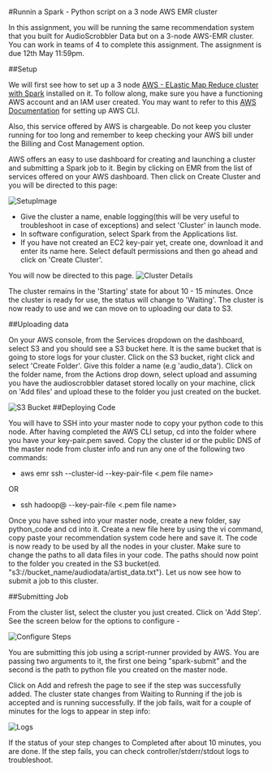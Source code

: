 #Runnin a Spark - Python script on a 3 node AWS EMR cluster

In this assignment, you will be running the same recommendation system that you built for AudioScrobbler Data but on a 3-node AWS-EMR cluster. You can work in teams of 4 to complete this assignment. The assignment is due 12th May 11:59pm.


##Setup

We will first see how to set up a 3 node [AWS - ELastic Map Reduce cluster with Spark](http://docs.aws.amazon.com/ElasticMapReduce/latest/DeveloperGuide/emr-spark-launch.html) installed on it. To follow along, make sure you have a functioning AWS account and an IAM user created. You may want to refer to this [AWS Documentation](http://docs.aws.amazon.com/cli/latest/userguide/cli-chap-getting-set-up.html) for setting up AWS CLI.

Also, this service offered by AWS is chargeable. Do not keep you cluster running for too long and remember to keep checking your AWS bill under the Billing and Cost Management option.

AWS offers an easy to use dashboard for creating and launching a cluster and submitting a Spark job to it. Begin by clicking on EMR from the list of services offered on your AWS dashboard. Then click on Create Cluster and you will be directed to this page: 

![SetupImage](http://i.imgur.com/arhxIA9.png)


* Give the cluster a name, enable logging(this will be very useful to troubleshoot in case of exceptions) and select 'Cluster' in launch mode. 
* In software configuration, select Spark from the Applications list. 
* If you have not created an EC2 key-pair yet, create one, download it and enter its name here. Select default permissions and then go ahead and click on 'Create Cluster'.

You will now be directed to this page.
![Cluster Details](http://i.imgur.com/7EQguTV.png)

The cluster remains in the 'Starting' state for about 10 - 15 minutes. Once the cluster is ready for use, the status will change to 'Waiting'. The cluster is now ready to use and we can move on to uploading our data to S3.


##Uploading data

On your AWS console, from the Services dropdown on the dashboard, select S3 and you should see a S3 bucket here. It is the same bucket that is going to store logs for your cluster. Click on the S3 bucket, right click and select 'Create Folder'. Give this folder a name (e.g 'audio_data'). Click on the folder name, from the Actions drop down, select upload and assuming you have the audioscrobbler dataset stored locally on your machine, click on 'Add files' and upload these to the folder you just created on the bucket.

![S3 Bucket](http://i.imgur.com/DbzTwy7.png)
##Deploying Code 

You will have to SSH into your master node to copy your python code to this node. After having completed the AWS CLI setup, cd into the folder where you have your key-pair.pem saved. Copy the cluster id or the public DNS of the master node from cluster info and run any one of the following two commands:

* aws emr ssh --cluster-id <id> --key-pair-file <.pem file name>

OR

* ssh hadoop@<public dns of master> --key-pair-file <.pem file name>

Once you have sshed into your master node, create a new folder, say python_code and cd into it. Create a new file here by using the vi command, copy paste your recommendation system code here and save it. The code is now ready to be used by all the nodes in your cluster. Make sure to change the paths to all data files in your code. The paths should now point to the folder you created in the S3 bucket(ed. "s3://bucket_name/audiodata/artist_data.txt").  Let us now see how to submit a job to this cluster. 

##Submitting Job

From the cluster list, select the cluster you just created. Click on 'Add Step'. See the screen below for the options to configure -

![Configure Steps](http://i.imgur.com/cUzMbUt.png)

You are submitting this job using a script-runner provided by AWS. You are passing two arguments to it, the first one being "spark-submit" and the second is the path to python file you created on the master node.

Click on Add and refresh the page to see if the step was successfully added. The cluster state changes from Waiting to Running if the job is accepted and is running successfully. If the job fails, wait for a couple of minutes for the logs to appear in step info:

![Logs](http://i.imgur.com/Q3miV9F.png)

If the status of your step changes to Completed after about 10 minutes, you are done. If the step fails, you can check controller/stderr/stdout logs to troubleshoot. 
